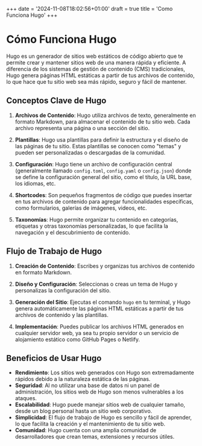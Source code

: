 +++
date = '2024-11-08T18:02:56+01:00'
draft = true
title = 'Como Funciona Hugo'
+++
# Cómo Funciona Hugo

Hugo es un generador de sitios web estáticos de código abierto que te permite crear y mantener sitios web de una manera rápida y eficiente. A diferencia de los sistemas de gestión de contenido (CMS) tradicionales, Hugo genera páginas HTML estáticas a partir de tus archivos de contenido, lo que hace que tu sitio web sea más rápido, seguro y fácil de mantener.

## Conceptos Clave de Hugo

1. **Archivos de Contenido**: Hugo utiliza archivos de texto, generalmente en formato Markdown, para almacenar el contenido de tu sitio web. Cada archivo representa una página o una sección del sitio.

2. **Plantillas**: Hugo usa plantillas para definir la estructura y el diseño de las páginas de tu sitio. Estas plantillas se conocen como "temas" y pueden ser personalizadas o descargadas de la comunidad.

3. **Configuración**: Hugo tiene un archivo de configuración central (generalmente llamado `config.toml`, `config.yaml` o `config.json`) donde se define la configuración general del sitio, como el título, la URL base, los idiomas, etc.

4. **Shortcodes**: Son pequeños fragmentos de código que puedes insertar en tus archivos de contenido para agregar funcionalidades específicas, como formularios, galerías de imágenes, videos, etc.

5. **Taxonomías**: Hugo permite organizar tu contenido en categorías, etiquetas y otras taxonomías personalizadas, lo que facilita la navegación y el descubrimiento de contenido.

## Flujo de Trabajo de Hugo

1. **Creación de Contenido**: Escribes y organizas tus archivos de contenido en formato Markdown.

2. **Diseño y Configuración**: Seleccionas o creas un tema de Hugo y personalizas la configuración del sitio.

3. **Generación del Sitio**: Ejecutas el comando `hugo` en tu terminal, y Hugo genera automáticamente las páginas HTML estáticas a partir de tus archivos de contenido y las plantillas.

4. **Implementación**: Puedes publicar los archivos HTML generados en cualquier servidor web, ya sea tu propio servidor o un servicio de alojamiento estático como GitHub Pages o Netlify.

## Beneficios de Usar Hugo

- **Rendimiento**: Los sitios web generados con Hugo son extremadamente rápidos debido a la naturaleza estática de las páginas.
- **Seguridad**: Al no utilizar una base de datos ni un panel de administración, los sitios web de Hugo son menos vulnerables a los ataques.
- **Escalabilidad**: Hugo puede manejar sitios web de cualquier tamaño, desde un blog personal hasta un sitio web corporativo.
- **Simplicidad**: El flujo de trabajo de Hugo es sencillo y fácil de aprender, lo que facilita la creación y el mantenimiento de tu sitio web.
- **Comunidad**: Hugo cuenta con una amplia comunidad de desarrolladores que crean temas, extensiones y recursos útiles.
